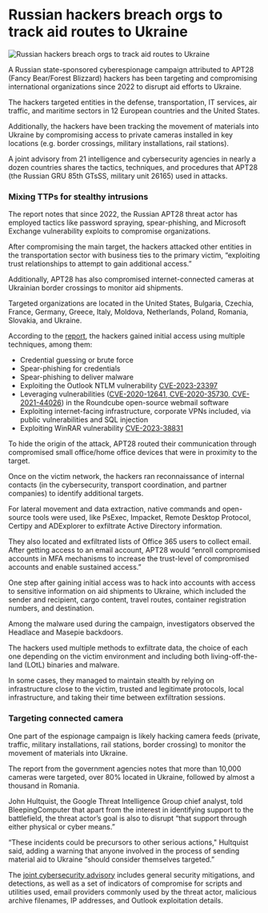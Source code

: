 # Russian hackers breach orgs to track aid routes to Ukraine

![Russian hackers breach orgs to track aid routes to Ukraine](https://www.bleepstatic.com/content/hl-images/2024/03/22/russian.jpg)

A Russian state-sponsored cyberespionage campaign attributed to APT28 (Fancy Bear/Forest Blizzard) hackers has been targeting and compromising international organizations since 2022 to disrupt aid efforts to Ukraine.

The hackers targeted entities in the defense, transportation, IT services, air traffic, and maritime sectors in 12 European countries and the United States.

Additionally, the hackers have been tracking the movement of materials into Ukraine by compromising access to private cameras installed in key locations (e.g. border crossings, military installations, rail stations).

A joint advisory from 21 intelligence and cybersecurity agencies in nearly a dozen countries shares the tactics, techniques, and procedures that APT28 (the Russian GRU 85th GTsSS, military unit 26165) used in attacks.

### Mixing TTPs for stealthy intrusions 

The report notes that since 2022, the Russian APT28 threat actor has employed tactics like password spraying, spear-phishing, and Microsoft Exchange vulnerability exploits to compromise organizations.

After compromising the main target, the hackers attacked other entities in the transportation sector with business ties to the primary victim, “exploiting trust relationships to attempt to gain additional access.”

Additionally, APT28 has also compromised internet-connected cameras at Ukrainian border crossings to monitor aid shipments.

Targeted organizations are located in the United States, Bulgaria, Czechia, France, Germany, Greece, Italy, Moldova, Netherlands, Poland, Romania, Slovakia, and Ukraine.

According to the [report](https://www.cisa.gov/news-events/cybersecurity-advisories/aa25-141a), the hackers gained initial access using multiple techniques, among them:

* Credential guessing or brute force
* Spear-phishing for credentials
* Spear-phishing to deliver malware
* Exploiting the Outlook NTLM vulnerability [CVE-2023-23397](https://nvd.nist.gov/vuln/detail/CVE-2023-23397)
* Leveraging vulnerabilities ([CVE-2020-12641](https://nvd.nist.gov/vuln/detail/CVE-2020-12641),[ CVE-2020-35730](https://nvd.nist.gov/vuln/detail/CVE-2020-35730),[ CVE-2021-44026](https://nvd.nist.gov/vuln/detail/CVE-2021-44026)) in the Roundcube open-source webmail software
* Exploiting internet-facing infrastructure, corporate VPNs included, via public vulnerabilities and SQL injection
* Exploiting WinRAR vulnerability [CVE-2023-38831](https://nvd.nist.gov/vuln/detail/CVE-2023-38831)

To hide the origin of the attack, APT28 routed their communication through compromised small office/home office devices that were in proximity to the target.

Once on the victim network, the hackers ran reconnaissance of internal contacts (in the cybersecurity, transport coordination, and partner companies) to identify additional targets.

For lateral movement and data extraction, native commands and open-source tools were used, like PsExec, Impacket, Remote Desktop Protocol, Certipy and ADExplorer to exfiltrate Active Directory information.

They also located and exfiltrated lists of Office 365 users to collect email. After getting access to an email account, APT28 would “enroll compromised accounts in MFA mechanisms to increase the trust-level of compromised accounts and enable sustained access.”

One step after gaining initial access was to hack into accounts with access to sensitive information on aid shipments to Ukraine, which included the sender and recipient, cargo content, travel routes, container registration numbers, and destination.

Among the malware used during the campaign, investigators observed the Headlace and Masepie backdoors.

The hackers used multiple methods to exfiltrate data, the choice of each one depending on the victim environment and including both living-off-the-land (LOtL) binaries and malware.

In some cases, they managed to maintain stealth by relying on infrastructure close to the victim, trusted and legitimate protocols, local infrastructure, and taking their time between exfiltration sessions.

### Targeting connected camera

One part of the espionage campaign is likely hacking camera feeds (private, traffic, military installations, rail stations, border crossing) to monitor the movement of materials into Ukraine.

The report from the government agencies notes that more than 10,000 cameras were targeted, over 80% located in Ukraine, followed by almost a thousand in Romania.

John Hultquist, the Google Threat Intelligence Group chief analyst, told BleepingComputer that apart from the interest in identifying support to the battlefield, the threat actor’s goal is also to disrupt “that support through either physical or cyber means.”

“These incidents could be precursors to other serious actions," Hultquist said, adding a warning that anyone involved in the process of sending material aid to Ukraine “should consider themselves targeted.”

The [joint cybersecurity advisory](https://media.defense.gov/2025/May/21/2003719846/-1/-1/0/CSA%5FRUSSIAN%5FGRU%5FTARGET%5FLOGISTICS.PDF) includes general security mitigations, and detections, as well as a set of indicators of compromise for scripts and utilities used, email providers commonly used by the threat actor, malicious archive filenames, IP addresses, and Outlook exploitation details.